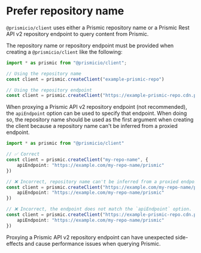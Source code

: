 # Prefer repository name

`@prismicio/client` uses either a Prismic repository name or a Prismic Rest API v2 repository endpoint to query content from Prismic.

The repository name or repository endpoint must be provided when creating a `@prismicio/client` like the following:

```typescript
import * as prismic from "@prismicio/client";

// Using the repository name
const client = prismic.createClient("example-prismic-repo")

// Using the repository endpoint
const client = prismic.createClient("https://example-prismic-repo.cdn.prismic.io/api/v2")
```

When proxying a Prismic API v2 repository endpoint (not recommended), the `apiEndpoint` option can be used to specify that endpoint. When doing so, the repository name should be used as the first argument when creating the client because a repository name can't be inferred from a proxied endpoint.

```typescript
import * as prismic from "@prismicio/client"

// ✅ Correct
const client = prismic.createClient("my-repo-name", {
	apiEndpoint: "https://example.com/my-repo-name/prismic"
})

// ❌ Incorrect, repository name can't be inferred from a proxied endpoint
const client = prismic.createClient("https://example.com/my-repo-name/prismic", {
	apiEndpoint: "https://example.com/my-repo-name/prismic"
})

// ❌ Incorrect, the endpoint does not match the `apiEndpoint` option.
const client = prismic.createClient("https://example-prismic-repo.cdn.prismic.io/api/v2", {
	apiEndpoint: "https://example.com/my-repo-name/prismic"
})
```

Proxying a Prismic API v2 repository endpoint can have unexpected side-effects and cause performance issues when querying Prismic.
